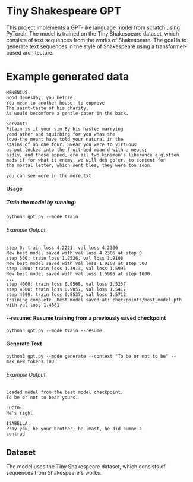 # Tiny Shakespeare GPT

This project implements a GPT-like language model from scratch using PyTorch. The model is trained on the Tiny Shakespeare dataset, which consists of text sequences from the works of Shakespeare. The goal is to generate text sequences in the style of Shakespeare using a transformer-based architecture.

# Example generated data

    MENENIUS:
    Good demesday, you before:
    You mean to another house, to enprove
    The saint-taste of his charity,
    As would becomfore a gentle-pater in the back.

    Servant:
    Pitain is it your sin By his haste; marrying
    yoed ather and squirbing for you whas she
    love-the meant have told your natural in the
    stains of an one four. Swear you were to virtuous
    as put locked into the fruit-bed moan'd with a meads;
    aidly, and these apped, ere all two kinsmen's liberance a glotten
    mads if for what it enemy, we will deh go'er, to content for
    the mortal letter, which sent bles, they were too soon.

    you can see more in the more.txt

#### Usage

##### Train the model by running:

    python3 gpt.py --mode train

###### Example Output

    step 0: train loss 4.2221, val loss 4.2306
    New best model saved with val loss 4.2306 at step 0
    step 500: train loss 1.7526, val loss 1.9108
    New best model saved with val loss 1.9108 at step 500
    step 1000: train loss 1.3913, val loss 1.5995
    New best model saved with val loss 1.5995 at step 1000
    ...
    step 4000: train loss 0.9568, val loss 1.5237
    step 4500: train loss 0.9057, val loss 1.5417
    step 4999: train loss 0.8537, val loss 1.5712
    Training complete. Best model saved at: checkpoints/best_model.pth with val loss 1.4881

#### --resume: Resume training from a previously saved checkpoint
    python3 gpt.py --mode train --resume

#### Generate Text
    python3 gpt.py --mode generate --context "To be or not to be" --max_new_tokens 100

###### Example Output

    Loaded model from the best model checkpoint.
    To be or not to bear yours.

    LUCIO:
    He's right.

    ISABELLA:
    Pray you, be your brother; he lmast, he did bumne a
    contrad

## Dataset

The model uses the Tiny Shakespeare dataset, which consists of sequences from Shakespeare's works.
